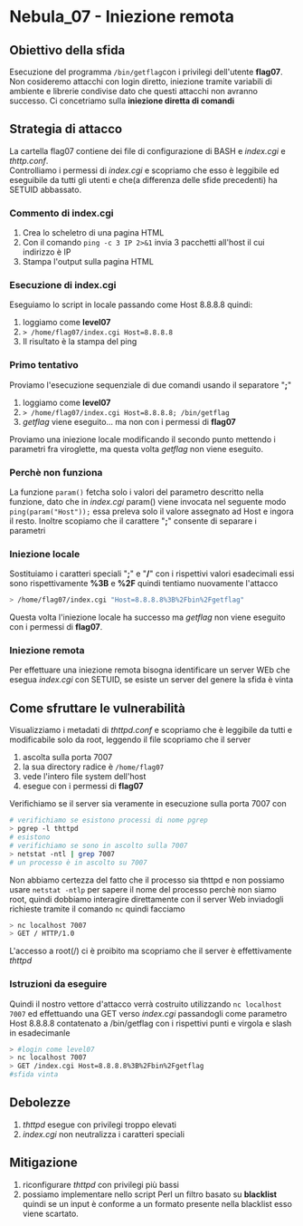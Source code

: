 # Nebula_07 - Iniezione remota

## Obiettivo della sfida
Esecuzione del programma `/bin/getflag`con i privilegi dell'utente **flag07**.
Non cosideremo attacchi con login diretto, iniezione tramite variabili di ambiente e librerie condivise
dato che questi attacchi non avranno successo. Ci concetriamo sulla **iniezione diretta di comandi**

## Strategia di attacco
La cartella flag07 contiene dei file di configurazione di BASH e _index.cgi_ e _thttp.conf_.  
Controlliamo i permessi di _index.cgi_ e scopriamo che esso è leggibile ed eseguibile da tutti gli utenti e che(a differenza delle sfide precedenti) ha SETUID abbassato. 

### Commento di index.cgi
1. Crea lo scheletro di una pagina HTML
2. Con il comando `ping -c 3 IP 2>&1` invia 3 pacchetti all'host il cui indirizzo è IP
3. Stampa l'output sulla pagina HTML

### Esecuzione di index.cgi
Eseguiamo lo script in locale passando come Host 8.8.8.8 quindi:
1. loggiamo come **level07**
2. `> /home/flag07/index.cgi Host=8.8.8.8`
3. Il risultato è la stampa del ping

### Primo tentativo
Proviamo l'esecuzione sequenziale di due comandi usando il separatore "**;**"
1. loggiamo come **level07**
2. `> /home/flag07/index.cgi Host=8.8.8.8; /bin/getflag`
3. _getflag_ viene eseguito... ma non con i permessi di **flag07**

Proviamo una iniezione locale modificando il secondo punto mettendo i parametri fra viroglette, ma questa volta _getflag_ non viene eseguito.

### Perchè non funziona
La funzione `param()` fetcha solo i valori del parametro descritto nella funzione, dato che in _index.cgi_ param() viene invocata nel seguente modo `ping(param("Host"));` essa preleva solo il valore assegnato ad Host e ingora il resto. Inoltre scopiamo che il carattere "**;**" consente di separare i parametri

### Iniezione locale
Sostituiamo i caratteri speciali "**;**" e "**/**" con i rispettivi valori esadecimali essi sono rispettivamente **%3B** e **%2F** quindi tentiamo nuovamente l'attacco
```bash
> /home/flag07/index.cgi "Host=8.8.8.8%3B%2Fbin%2Fgetflag"
```
Questa volta l'iniezione locale ha successo ma _getflag_ non viene eseguito con i permessi di **flag07**.

### Iniezione remota
Per effettuare una iniezione remota bisogna identificare un server WEb che esegua _index.cgi_ con SETUID, se esiste un server del genere la sfida è vinta

## Come sfruttare le vulnerabilità
Visualizziamo i metadati di _thttpd.conf_ e scopriamo che è leggibile da tutti e modificabile solo da root, leggendo il file scopriamo che il server
1. ascolta sulla porta 7007
2. la sua directory radice è `/home/flag07`
3. vede l'intero file system dell'host
4. esegue con i permessi di **flag07**

Verifichiamo se  il server sia veramente in esecuzione sulla porta 7007 con
```bash
# verifichiamo se esistono processi di nome pgrep
> pgrep -l thttpd
# esistono
# verifichiamo se sono in ascolto sulla 7007
> netstat -ntl | grep 7007
# un processo è in ascolto su 7007
```
Non abbiamo certezza del fatto che il processo sia thttpd e non possiamo usare `netstat -ntlp` per sapere il nome del processo perchè non siamo root, quindi dobbiamo interagire direttamente con il server Web inviadogli richieste tramite il comando `nc` quindi facciamo
```bash
> nc localhost 7007
> GET / HTTP/1.0
```
L'accesso a root(/) ci è proibito ma scopriamo che il server è effettivamente _thttpd_

### Istruzioni da eseguire
Quindi il nostro vettore d'attacco verrà costruito utilizzando `nc localhost 7007` ed effettuando una GET verso _index.cgi_ passandogli come parametro Host 8.8.8.8  contatenato a /bin/getflag con i rispettivi punti e virgola e slash in esadecimanle
```bash
> #login come level07
> nc localhost 7007
> GET /index.cgi Host=8.8.8.8%3B%2Fbin%2Fgetflag
#sfida vinta
```
## Debolezze
1. _thttpd_ esegue con privilegi troppo elevati
2. _index.cgi_ non neutralizza i caratteri speciali

## Mitigazione
1. riconfigurare _thttpd_ con privilegi più bassi
2. possiamo implementare nello script Perl un filtro basato su **blacklist** quindi se un input è conforme a un formato presente nella blacklist esso viene scartato.